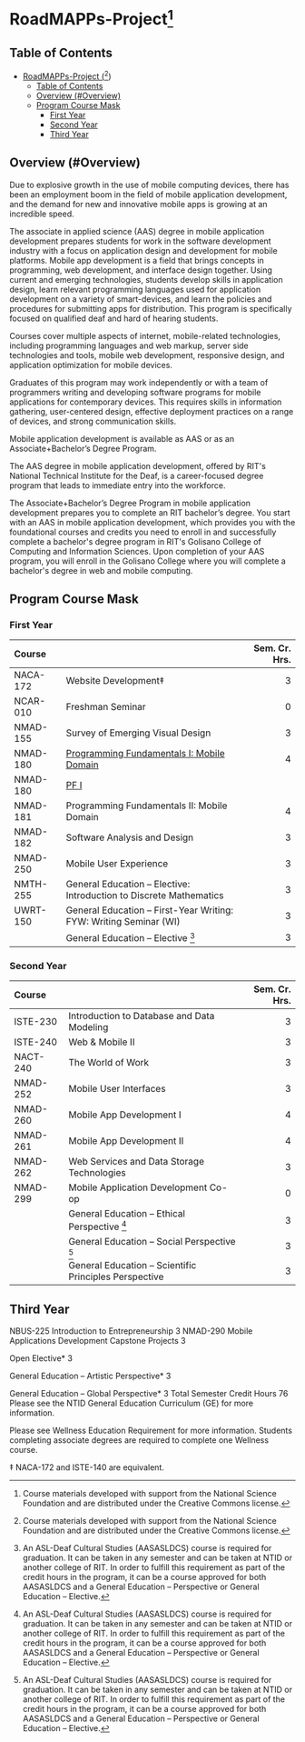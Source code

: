 # RoadMAPPs-Project[^1] <!-- omit in toc -->

## Table of Contents
- [RoadMAPPs-Project ([^1])](#roadmapps-project-1) <!-- omit in toc -->
  - [Table of Contents](#table-of-contents)
  - [Overview (#Overview)](#overview-overview)
  - [Program Course Mask](#program-course-mask)
    - [First Year](#first-year)
    - [Second Year](#second-year)
    - [Third Year](#third-year)

## Overview (#Overview)

Due to explosive growth in the use of mobile computing devices, there has been an employment boom in the field of mobile application development, and the demand for new and innovative mobile apps is growing at an incredible speed.

The associate in applied science (AAS) degree in mobile application development prepares students for work in the software development industry with a focus on application design and development for mobile platforms. Mobile app development is a field that brings concepts in programming, web development, and interface design together. Using current and emerging technologies, students develop skills in application design, learn relevant programming languages used for application development on a variety of smart-devices, and learn the policies and procedures for submitting apps for distribution. This program is specifically focused on qualified deaf and hard of hearing students.

Courses cover multiple aspects of internet, mobile-related technologies, including programming languages and web markup, server side technologies and tools, mobile web development, responsive design, and application optimization for mobile devices.

Graduates of this program may work independently or with a team of programmers writing and developing software programs for mobile applications for contemporary devices. This requires skills in information gathering, user-centered design, effective deployment practices on a range of devices, and strong communication skills.

Mobile application development is available as AAS or as an Associate+Bachelor’s Degree Program.

The AAS degree in mobile application development, offered by RIT's National Technical Institute for the Deaf, is a career-focused degree program that leads to immediate entry into the workforce.

The Associate+Bachelor’s Degree Program in mobile application development prepares you to complete an RIT bachelor’s degree. You start with an AAS in mobile application development, which provides you with the foundational courses and credits you need to enroll in and successfully complete a bachelor's degree program in RIT's Golisano College of Computing and Information Sciences. Upon completion of your AAS program, you will enroll in the Golisano College where you will complete a bachelor's degree in web and mobile computing.

## Program Course Mask

### First Year

Course | | Sem. Cr. Hrs.
:------ | :- | -------------:
NACA-172 | Website Development‡ | 3
NCAR-010 | Freshman Seminar | 0
NMAD-155 | Survey of Emerging Visual Design | 3
NMAD-180 | [Programming Fundamentals I: Mobile Domain](NMAD180/) | 4
NMAD-180 | <a href="NMAD180/readme.md"> PF I </a>
NMAD-181 | Programming Fundamentals II: Mobile Domain | 4
NMAD-182 | Software Analysis and Design | 3
NMAD-250 | Mobile User Experience | 3
NMTH-255 | General Education – Elective: Introduction to Discrete Mathematics | 3
UWRT-150 | General Education – First-Year Writing: FYW: Writing Seminar (WI) | 3
| | General Education – Elective [^*] | 3

### Second Year

Course | | Sem. Cr. Hrs.
:------ | :- | -------------:
ISTE-230 | Introduction to Database and Data Modeling | 3
ISTE-240 | Web & Mobile II | 3
NACT-240 | The World of Work | 3
NMAD-252 | Mobile User Interfaces  | 3
NMAD-260 | Mobile App Development I | 4
NMAD-261 | Mobile App Development II | 4
NMAD-262 | Web Services and Data Storage Technologies | 3
NMAD-299 | Mobile Application Development Co-op | 0
| | General Education – Ethical Perspective [^*] | 3
| | General Education – Social Perspective [^*] | 3
| | General Education – Scientific Principles Perspective | 3


## Third Year

NBUS-225	Introduction to Entrepreneurship	3
NMAD-290	Mobile Applications Development Capstone Projects	3
 	
Open Elective*
3
 	
General Education – Artistic Perspective*
3
 	
General Education – Global Perspective*
3
Total Semester Credit Hours	
76
Please see the NTID General Education Curriculum (GE) for more information.

Please see Wellness Education Requirement for more information. Students completing associate degrees are required to complete one Wellness course.

[^*]: An ASL-Deaf Cultural Studies (AASASLDCS) course is required for graduation. It can be taken in any semester and can be taken at NTID or another college of RIT. In order to fulfill this requirement as part of the credit hours in the program, it can be a course approved for both AASASLDCS and a General Education – Perspective or General Education – Elective.

‡ NACA-172 and ISTE-140 are equivalent.

[^1]: Course materials developed with support from the National Science Foundation and are distributed under the Creative Commons license.
